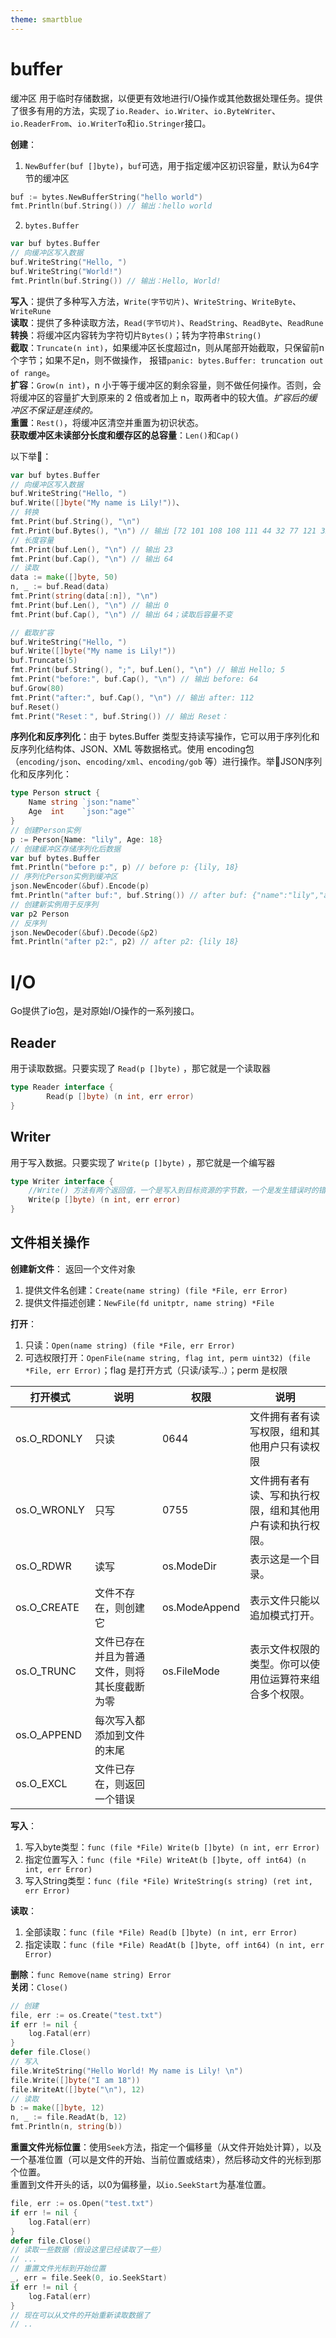 ```yaml
---
theme: smartblue
---
```

# buffer
缓冲区 用于临时存储数据，以便更有效地进行I/O操作或其他数据处理任务。提供了很多有用的方法，实现了`io.Reader`、`io.Writer`、`io.ByteWriter`、`io.ReaderFrom`、`io.WriterTo`和`io.Stringer`接口。

**创建**：
1. `NewBuffer(buf []byte)`，`buf`可选，用于指定缓冲区初识容量，默认为64字节的缓冲区 
```go
buf := bytes.NewBufferString("hello world")
fmt.Println(buf.String()) // 输出：hello world
```
2. `bytes.Buffer`

```go
var buf bytes.Buffer
// 向缓冲区写入数据
buf.WriteString("Hello, ")
buf.WriteString("World!")
fmt.Println(buf.String()) // 输出：Hello, World!
```
**写入**：提供了多种写入方法，`Write(字节切片)`、`WriteString`、`WriteByte`、`WriteRune`\
**读取**：提供了多种读取方法，`Read(字节切片)`、`ReadString`、`ReadByte`、`ReadRune`\
**转换**：将缓冲区内容转为字符切片`Bytes()`；转为字符串`String()`\
**截取**：`Truncate(n int)`，如果缓冲区长度超过n，则从尾部开始截取，只保留前n个字节；如果不足n，则不做操作， 报错`panic: bytes.Buffer: truncation out of range`。\
**扩容**：`Grow(n int)`，n 小于等于缓冲区的剩余容量，则不做任何操作。否则，会将缓冲区的容量扩大到原来的 2 倍或者加上 n，取两者中的较大值。*扩容后的缓冲区不保证是连续的。*\
**重置**：`Rest()`，将缓冲区清空并重置为初识状态。\
**获取缓冲区未读部分长度和缓存区的总容量**：`Len()`和`Cap()`

以下举🌰：
```go
var buf bytes.Buffer
// 向缓冲区写入数据
buf.WriteString("Hello, ")
buf.Write([]byte("My name is Lily!"))、
// 转换
fmt.Print(buf.String(), "\n")
fmt.Print(buf.Bytes(), "\n") // 输出 [72 101 108 108 111 44 32 77 121 32 110 97 109 101 32 105 115 32 76 105 108 121 33]
// 长度容量
fmt.Print(buf.Len(), "\n") // 输出 23
fmt.Print(buf.Cap(), "\n") // 输出 64
// 读取
data := make([]byte, 50)
n, _ := buf.Read(data)
fmt.Print(string(data[:n]), "\n")
fmt.Print(buf.Len(), "\n") // 输出 0
fmt.Print(buf.Cap(), "\n") // 输出 64；读取后容量不变

// 截取扩容
buf.WriteString("Hello, ")
buf.Write([]byte("My name is Lily!"))
buf.Truncate(5)
fmt.Print(buf.String(), ";", buf.Len(), "\n") // 输出 Hello; 5
fmt.Print("before:", buf.Cap(), "\n") // 输出 before: 64
buf.Grow(80)
fmt.Print("after:", buf.Cap(), "\n") // 输出 after: 112
buf.Reset()
fmt.Print("Reset：", buf.String()) // 输出 Reset：

```
**序列化和反序列化**：由于 bytes.Buffer 类型支持读写操作，它可以用于序列化和反序列化结构体、JSON、XML 等数据格式。使用 encoding包（`encoding/json`、`encoding/xml`、`encoding/gob` 等）进行操作。举🌰JSON序列化和反序列化：
```go
type Person struct {  
    Name string `json:"name"`  
    Age  int    `json:"age"`  
}
// 创建Person实例
p := Person{Name: "lily", Age: 18}
// 创建缓冲区存储序列化后数据
var buf bytes.Buffer
fmt.Println("before p:", p) // before p: {lily, 18}
// 序列化Person实例到缓冲区
json.NewEncoder(&buf).Encode(p)
fmt.Println("after buf:", buf.String()) // after buf: {"name":"lily","age":18}
// 创建新实例用于反序列
var p2 Person
// 反序列
json.NewDecoder(&buf).Decode(&p2)
fmt.Println("after p2:", p2) // after p2: {lily 18}
```
# I/O
Go提供了io包，是对原始I/O操作的一系列接口。
## Reader
用于读取数据。只要实现了 `Read(p []byte)` ，那它就是一个读取器
```go
type Reader interface {
        Read(p []byte) (n int, err error)
}
```
## Writer
用于写入数据。只要实现了 `Write(p []byte)` ，那它就是一个编写器
```go
type Writer interface {
    //Write() 方法有两个返回值，一个是写入到目标资源的字节数，一个是发生错误时的错误。
    Write(p []byte) (n int, err error)
}
```

## 文件相关操作
**创建新文件**： 返回一个文件对象
1. 提供文件名创建：`Create(name string) (file *File, err Error)`
2. 提供文件描述创建：`NewFile(fd unitptr, name string) *File`

**打开**：
1. 只读：`Open(name string) (file *File, err Error)`
2. 可选权限打开：`OpenFile(name string, flag int, perm uint32) (file *File, err Error)`；flag 是打开方式（只读/读写..）；perm 是权限

| 打开模式    | 说明                                         | 权限          | 说明                                                       |
| ----------- | -------------------------------------------- | ------------- | ---------------------------------------------------------- |
| os.O_RDONLY | 只读                                         | 0644          | 文件拥有者有读写权限，组和其他用户只有读权限               |
| os.O_WRONLY | 只写                                         | 0755          | 文件拥有者有读、写和执行权限，组和其他用户有读和执行权限。 |
| os.O_RDWR   | 读写                                         | os.ModeDir    | 表示这是一个目录。                                         |
| os.O_CREATE | 文件不存在，则创建它                         | os.ModeAppend | 表示文件只能以追加模式打开。                               |
| os.O_TRUNC  | 文件已存在并且为普通文件，则将其长度截断为零 | os.FileMode   | 表示文件权限的类型。你可以使用位运算符来组合多个权限。     |
| os.O_APPEND | 每次写入都添加到文件的末尾                   |               |                                                            |
| os.O_EXCL   | 文件已存在，则返回一个错误                   |               |                                                            |


**写入**：
1. 写入byte类型：`func (file *File) Write(b []byte) (n int, err Error)`
2. 指定位置写入：`func (file *File) WriteAt(b []byte, off int64) (n int, err Error)`
3. 写入String类型：`func (file *File) WriteString(s string) (ret int, err Error)`


**读取**：
1. 全部读取：`func (file *File) Read(b []byte) (n int, err Error)`
2. 指定读取：`func (file *File) ReadAt(b []byte, off int64) (n int, err Error)`

**删除**：`func Remove(name string) Error`\
**关闭**：`Close()`

```go
// 创建
file, err := os.Create("test.txt")
if err != nil {
    log.Fatal(err)
}
defer file.Close()
// 写入
file.WriteString("Hello World! My name is Lily! \n")
file.Write([]byte("I am 18"))
file.WriteAt([]byte("\n"), 12)
// 读取
b := make([]byte, 12)
n, _ := file.ReadAt(b, 12)
fmt.Println(n, string(b))
```
**重置文件光标位置**：使用`Seek`方法，指定一个偏移量（从文件开始处计算），以及一个基准位置（可以是文件的开始、当前位置或结束），然后移动文件的光标到那个位置。\
重置到文件开头的话，以0为偏移量，以`io.SeekStart`为基准位置。
```go
file, err := os.Open("test.txt")
if err != nil {
    log.Fatal(err)
}
defer file.Close()
// 读取一些数据（假设这里已经读取了一些）  
// ...  
// 重置文件光标到开始位置  
_, err = file.Seek(0, io.SeekStart)  
if err != nil {  
    log.Fatal(err)  
}
// 现在可以从文件的开始重新读取数据了  
// ..
```
